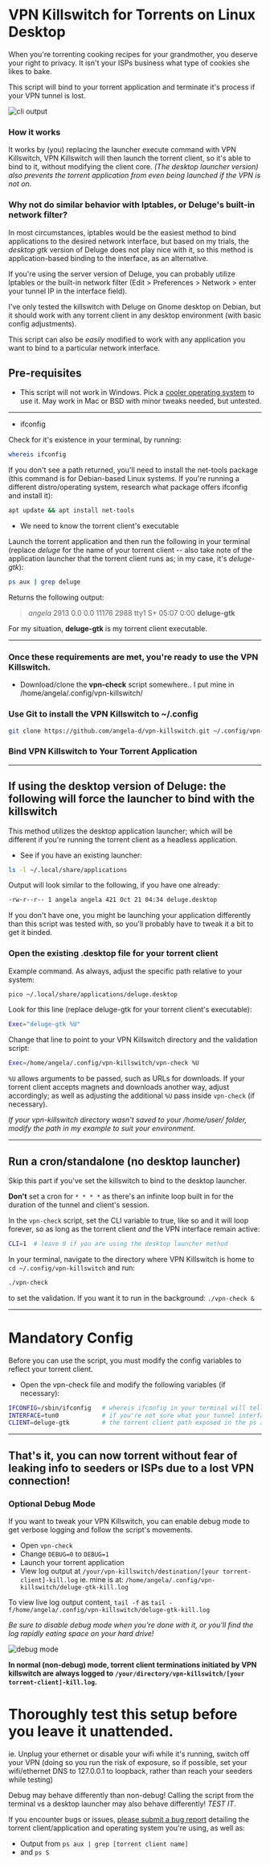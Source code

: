 # VPN Killswitch for Torrents on Linux Desktop
When you're torrenting cooking recipes for your grandmother, you deserve your right to privacy.  It isn't your ISPs business what type of cookies she likes to bake.

This script will bind to your torrent application and terminate it's process if your VPN tunnel is lost.

![cli output](./img/cli-screen.png)

### How it works
It works by (you) replacing the launcher execute command with VPN Killswitch, VPN Killswitch will then launch the torrent client, so it's able to bind to it, without modifying the client core.  *(The desktop launcher version) also prevents the torrent application from even being launched if the VPN is not on.*

### Why not do similar behavior with Iptables, or Deluge's built-in network filter?
In most circumstances, iptables would be the easiest method to bind applications to the desired network interface, but based on my trials, the *desktop gtk* version of Deluge does not play nice with it, so this method is application-based binding to the interface, as an alternative.

If you're using the server version of Deluge, you can probably utilize Iptables or the built-in network filter (Edit > Preferences > Network > enter your tunnel IP in the interface field).

I've only tested the killswitch with Deluge on Gnome desktop on Debian, but it should work with any torrent client in any desktop environment (with basic config adjustments).

This script can also be *easily* modified to work with any application you want to bind to a particular network interface.



## Pre-requisites
* This script will not work in Windows.  Pick a [cooler operating system](https://www.debian.org/distrib/) to use it.  May work in Mac or BSD with minor tweaks needed, but untested.
***
- ifconfig

Check for it's existence in your terminal, by running:
```bash
whereis ifconfig
```
If you don't see a path returned, you'll need to install the net-tools package (this command is for Debian-based Linux systems.  If you're running a different distro/operating system, research what package offers ifconfig and install it):
```bash
apt update && apt install net-tools
```
* We need to know the torrent client's executable

Launch the torrent application and then run the following in your terminal (replace *deluge* for the name of your torrent client -- also take note of the application launcher that the torrent client runs as; in my case, it's *deluge-gtk*):
```bash
ps aux | grep deluge
```
Returns the following output:

> *angela*    2913  0.0  0.0  11176  2988 tty1     S+   05:07   0:00 **deluge-gtk**

For my situation, **deluge-gtk** is my torrent client executable.


***
### Once these requirements are met, you're ready to use the VPN Killswitch.

* Download/clone the **vpn-check** script somewhere.. I put mine in /home/angela/.config/vpn-killswitch/

### Use Git to install the VPN Killswitch to ~/.config
```bash
git clone https://github.com/angela-d/vpn-killswitch.git ~/.config/vpn-killswitch
```

### Bind VPN Killswitch to Your Torrent Application
***
## If using the desktop version of Deluge: the following will force the launcher to bind with the killswitch
This method utilizes the desktop application launcher; which will be different if you're running the torrent client as a headless application.
- See if you have an existing launcher:
```bash
ls -l ~/.local/share/applications
```
Output will look similar to the following, if you have one already:
```bash
-rw-r--r-- 1 angela angela 421 Oct 21 04:34 deluge.desktop
```

If you don't have one, you might be launching your application differently than this script was tested with, so you'll probably have to tweak it a bit to get it binded.

### Open the existing .desktop file for your torrent client
Example command.  As always, adjust the specific path relative to your system:
```bash
pico ~/.local/share/applications/deluge.desktop
```

Look for this line (replace deluge-gtk for your torrent client's executable):
```bash
Exec="deluge-gtk %U"
```

Change that line to point to your VPN Killswitch directory and the validation script:
```bash
Exec=/home/angela/.config/vpn-killswitch/vpn-check %U
```
`%U` allows arguments to be passed, such as URLs for downloads.  If your torrent client accepts magnets and downloads another way, adjust accordingly; as well as adjusting the additional `%U` pass inside `vpn-check` (if necessary).

*If your vpn-killswitch directory wasn't saved to your /home/user/ folder, modify the path in my example to suit your environment.*
***
## Run a cron/standalone (no desktop launcher)
Skip this part if you've set the killswitch to bind to the desktop launcher.

**Don't** set a cron for `* * * *` as there's an infinite loop built in for the duration of the tunnel and client's session.

In the `vpn-check` script, set the CLI variable to true, like so and it will loop forever, so as long as the torrent client *and* the VPN interface remain active:
```bash
CLI=1  # leave 0 if you are using the desktop launcher method
```

In your terminal, navigate to the directory where VPN Killswitch is home to `cd ~/.config/vpn-killswitch` and run:
```bash
./vpn-check
```
to set the validation.  If you want it to run in the background: `./vpn-check &`
***
# Mandatory Config
Before you can use the script, you must modify the config variables to reflect your torrent client.
- Open the vpn-check file and modify the following variables (if necessary):

```bash
IFCONFIG=/sbin/ifconfig   # whereis ifconfig in your terminal will tell you where ifconfig's path is
INTERFACE=tun0            # if you're not sure what your tunnel interface is, run ip a while connected to a vpn.  wlan0 = wifi eth0 = ethernet, etc. (Names will vary by interface type)
CLIENT=deluge-gtk         # the torrent client path exposed in the ps aux command from earlier
```
***
## That's it, you can now torrent without fear of leaking info to seeders or ISPs due to a lost VPN connection!


### Optional Debug Mode
If you want to tweak your VPN Killswitch, you can enable debug mode to get verbose logging and follow the script's movements.
- Open `vpn-check`
- Change `DEBUG=0` to `DEBUG=1`
- Launch your torrent application
- View log output at `/your/vpn-killswitch/destination/[your torrent-client]-kill.log` ie. mine is at: `/home/angela/.config/vpn-killswitch/deluge-gtk-kill.log`

To view live log output content, `tail -f` as `tail -f/home/angela/.config/vpn-killswitch/deluge-gtk-kill.log`

*Be sure to disable debug mode when you're done with it, or you'll find the log rapidly eating space on your hard drive!*

![debug mode](./img/debug-mode.png)

**In normal (non-debug) mode, torrent client terminations initiated by VPN killswitch are always logged to `/your/directory/vpn-killswitch/[your torrent-client]-kill.log`.**


# Thoroughly test this setup before you leave it unattended.
ie. Unplug your ethernet or disable your wifi while it's running, switch off your VPN (doing so you run the risk of exposure, so if possible, set your wifi/ethernet DNS to 127.0.0.1 to loopback, rather than reach your seeders while testing)

Debug may behave differently than non-debug!  Calling the script from the terminal vs a desktop launcher may also behave differently!  *TEST IT*.

 If you encounter bugs or issues, [please submit a bug report](https://notabug.org/angela/vpn-killswitch/issues) detailing the torrent client/application and operating system you're using, as well as:
- Output from `ps aux | grep [torrent client name]`
- and `ps S`
